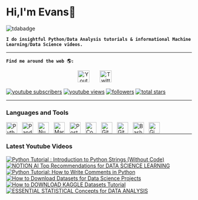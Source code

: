 # Hi,I'm Evans👋

![tdabadge](https://user-images.githubusercontent.com/66929420/229615207-a7f948ef-35d0-43bd-a24d-2a84ce98b9ed.png)


**`I do insightful Python/Data Analysis tutorials & informational Machine Learning/Data Science videos.`**


---

**`Find me around the web 🌎:`**

<p align="center">
  <a href="https://www.youtube.com/@thedataarmory"><img width="32px" alt="Youtube" title="Youtube" src="https://i.imgur.com/qiXu7b2.png"/></a>
  &#8287;&#8287;&#8287;&#8287;&#8287;
  <a href="https://twitter.com/TheDataArmory"><img width="32px" alt="Twitter" title="Twitter" src="https://i.imgur.com/OXZM1L6.png"/></a>
  &#8287;&#8287;&#8287;&#8287;&#8287;
</p>


 <p align="left">
  <a href="https://www.youtube.com/@thedataarmory?sub_confirmation=1">
         <img alt="youtube subscribers" title="Subscribe to my YouTube channel" src="https://custom-icon-badges.demolab.com/youtube/channel/subscribers/UCb1e9a7InJ0Dvj9cMiqVLPA?color=%23E05D44&label=SUBSCRIBE&logo=video&logoColor=white&style=for-the-badge&labelColor=CE4630"/></a> 
 <a href="https://www.youtube.com/@thedataarmory">
         <img alt="youtube views" title="YouTube views" src="https://custom-icon-badges.demolab.com/youtube/channel/views/UCb1e9a7InJ0Dvj9cMiqVLPA?color=%23E1AD0E&logo=eye&logoColor=white&style=for-the-badge&labelColor=C79600"/></a> 
      <a href="https://github.com/everndah?tab=followers">
         <img alt="followers" title="Follow me on Github" src="https://custom-icon-badges.demolab.com/github/followers/everndah?color=236ad3&labelColor=1155ba&style=for-the-badge&logo=person-add&label=Follow&logoColor=white"/></a>
      <a href="https://github.com/everndah?tab=repositories&sort=stargazers">
         <img alt="total stars" title="Total stars on GitHub" src="https://custom-icon-badges.demolab.com/github/stars/everndah?color=55960c&style=for-the-badge&labelColor=488207&logo=star"/></a>
   </p>
   

---


### Languages and Tools



<img align="left" alt="Python" width="30px" style="padding-right:10px;" src="https://cdn.jsdelivr.net/gh/devicons/devicon/icons/python/python-plain.svg" />
<img align="left" alt="Pandas" width="30px" style="padding-right:10px;" src="https://cdn.jsdelivr.net/gh/devicons/devicon/icons/pandas/pandas-original.svg" />
<img align="left" alt="Numpy" width="30px" style="padding-right:10px;" src="https://cdn.jsdelivr.net/gh/devicons/devicon/icons/numpy/numpy-original.svg" />
<img align="left" alt="Markdown" width="30px" style="padding-right:10px;" src="https://cdn.jsdelivr.net/gh/devicons/devicon/icons/markdown/markdown-original.svg" />
<img align="left" alt="Postgre" width="30px" style="padding-right:10px;" src="https://cdn.jsdelivr.net/gh/devicons/devicon/icons/postgresql/postgresql-original.svg" />
<img align="left" alt="Code" width="30px" style="padding-right:10px;" src="https://cdn.jsdelivr.net/gh/devicons/devicon/icons/vscode/vscode-original.svg" />
<img align="left" alt="GitHub" width="30px" style="padding-right:10px;" src="https://cdn.jsdelivr.net/gh/devicons/devicon/icons/github/github-original.svg" />
<img align="left" alt="Git" width="30px" style="padding-right:10px;" src="https://cdn.jsdelivr.net/gh/devicons/devicon/icons/git/git-original.svg" />
<img align="left" alt="Bash" width="30px" style="padding-right:10px;" src="https://cdn.jsdelivr.net/gh/devicons/devicon/icons/bash/bash-original.svg" />
<img align="left" alt="Gimp" width="30px" style="padding-right:10px;" src="https://cdn.jsdelivr.net/gh/devicons/devicon/icons/gimp/gimp-original.svg" />        
<br />

---

### Latest Youtube Videos

<!-- BEGIN YOUTUBE-CARDS -->
[![Python Tutorial : Introduction to Python Strings (Without Code)](https://ytcards.demolab.com/?id=4Ui4PnrFC9Q&title=Python+Tutorial+%3A+Introduction+to+Python+Strings+%28Without+Code%29&lang=en&timestamp=1681369759&background_color=%230d1117&title_color=%23ffffff&stats_color=%23dedede&width=250 "Python Tutorial : Introduction to Python Strings (Without Code)")](https://www.youtube.com/watch?v=4Ui4PnrFC9Q)
[![NOTION AI Top Recommendations for DATA SCIENCE LEARNING](https://ytcards.demolab.com/?id=23vWhTPrVW4&title=NOTION+AI+Top+Recommendations+for+DATA+SCIENCE+LEARNING&lang=en&timestamp=1674660586&background_color=%230d1117&title_color=%23ffffff&stats_color=%23dedede&width=250 "NOTION AI Top Recommendations for DATA SCIENCE LEARNING")](https://www.youtube.com/watch?v=23vWhTPrVW4)
[![Python Tutorial: How to Write Comments in Python](https://ytcards.demolab.com/?id=iqWqg5szAOI&title=Python+Tutorial%3A+How+to+Write+Comments+in+Python&lang=en&timestamp=1669476608&background_color=%230d1117&title_color=%23ffffff&stats_color=%23dedede&width=250 "Python Tutorial: How to Write Comments in Python")](https://www.youtube.com/watch?v=iqWqg5szAOI)
[![How to Download Datasets for Data Science Projects](https://ytcards.demolab.com/?id=n3DWS_p-AtM&title=How+to+Download+Datasets+for+Data+Science+Projects&lang=en&timestamp=1667309464&background_color=%230d1117&title_color=%23ffffff&stats_color=%23dedede&width=250 "How to Download Datasets for Data Science Projects")](https://www.youtube.com/watch?v=n3DWS_p-AtM)
[![How to DOWNLOAD KAGGLE Datasets Tutorial](https://ytcards.demolab.com/?id=7Jgur9q2ZVk&title=How+to+DOWNLOAD+KAGGLE+Datasets+Tutorial&lang=en&timestamp=1666180981&background_color=%230d1117&title_color=%23ffffff&stats_color=%23dedede&width=250 "How to DOWNLOAD KAGGLE Datasets Tutorial")](https://www.youtube.com/watch?v=7Jgur9q2ZVk)
[![ESSENTIAL STATISTICAL Concepts for DATA ANALYSIS](https://ytcards.demolab.com/?id=g9w3GJr-HY0&title=ESSENTIAL+STATISTICAL+Concepts+for+DATA+ANALYSIS&lang=en&timestamp=1664395105&background_color=%230d1117&title_color=%23ffffff&stats_color=%23dedede&width=250 "ESSENTIAL STATISTICAL Concepts for DATA ANALYSIS")](https://www.youtube.com/watch?v=g9w3GJr-HY0)
<!-- END YOUTUBE-CARDS -->



